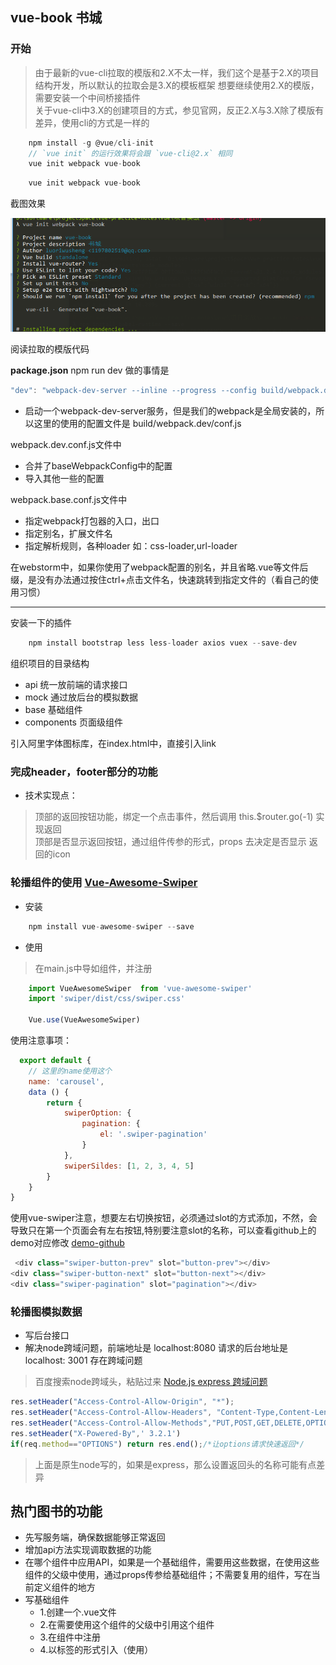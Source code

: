 ## vue-book 书城

### 开始

>   由于最新的vue-cli拉取的模版和2.X不太一样，我们这个是基于2.X的项目结构开发，所以默认的拉取会是3.X的模板框架
>   想要继续使用2.X的模版，需要安装一个中间桥接插件   
>   关于vue-cli中3.X的创建项目的方式，参见官网，反正2.X与3.X除了模版有差异，使用cli的方式是一样的

```js
    npm install -g @vue/cli-init
    // `vue init` 的运行效果将会跟 `vue-cli@2.x` 相同
    vue init webpack vue-book
```

```js
    vue init webpack vue-book
```

截图效果

![startup.png](./startup.png)

阅读拉取的模版代码

**package.json**
npm run dev 做的事情是

```js
"dev": "webpack-dev-server --inline --progress --config build/webpack.dev.conf.js",
```
- 启动一个webpack-dev-server服务，但是我们的webpack是全局安装的，所以这里的使用的配置文件是 build/webpack.dev/conf.js

webpack.dev.conf.js文件中

- 合并了baseWebpackConfig中的配置
- 导入其他一些的配置

webpack.base.conf.js文件中

- 指定webpack打包器的入口，出口
- 指定别名，扩展文件名
- 指定解析规则，各种loader 如：css-loader,url-loader

在webstorm中，如果你使用了webpack配置的别名，并且省略.vue等文件后缀，是没有办法通过按住ctrl+点击文件名，快速跳转到指定文件的（看自己的使用习惯）

---
安装一下的插件

```js
    npm install bootstrap less less-loader axios vuex --save-dev
```

组织项目的目录结构

- api  统一放前端的请求接口
- mock 通过放后台的模拟数据
- base 基础组件
- components 页面级组件

引入阿里字体图标库，在index.html中，直接引入link

### 完成header，footer部分的功能

- 技术实现点：

>   顶部的返回按钮功能，绑定一个点击事件，然后调用 this.$router.go(-1) 实现返回    
>   顶部是否显示返回按钮，通过组件传参的形式，props 去决定是否显示 返回的icon

### 轮播组件的使用 [Vue-Awesome-Swiper](https://github.com/surmon-china/vue-awesome-swiper)

- 安装

```js
    npm install vue-awesome-swiper --save
```

- 使用

>   在main.js中导如组件，并注册

```js
    import VueAwesomeSwiper  from 'vue-awesome-swiper'
    import 'swiper/dist/css/swiper.css'

    Vue.use(VueAwesomeSwiper)

```
使用注意事项：

```js
  export default {
    // 这里的name使用这个
    name: 'carousel',
    data () {
        return {
            swiperOption: {
                pagination: {
                    el: '.swiper-pagination'
                }
            },
            swiperSildes: [1, 2, 3, 4, 5]
        }
    }
}

```
使用vue-swiper注意，想要左右切换按钮，必须通过slot的方式添加，不然，会导致只在第一个页面会有左右按钮,特别要注意slot的名称，可以查看github上的demo对应修改 [demo-github](https://surmon-china.github.io/vue-awesome-swiper/)

```js
 <div class="swiper-button-prev" slot="button-prev"></div>
<div class="swiper-button-next" slot="button-next"></div>
<div class="swiper-pagination" slot="pagination"></div>
```


### 轮播图模拟数据

- 写后台接口
- 解决node跨域问题，前端地址是 localhost:8080 请求的后台地址是localhost: 3001 存在跨域问题

>   百度搜索node跨域头，粘贴过来 [Node.js express 跨域问题](https://cnodejs.org/topic/51dccb43d44cbfa3042752c8)

```js
res.setHeader("Access-Control-Allow-Origin", "*");
res.setHeader("Access-Control-Allow-Headers", "Content-Type,Content-Length, Authorization, Accept,X-Requested-With");
res.setHeader("Access-Control-Allow-Methods","PUT,POST,GET,DELETE,OPTIONS");
res.setHeader("X-Powered-By",' 3.2.1')
if(req.method=="OPTIONS") return res.end();/*让options请求快速返回*/
```
>   上面是原生node写的，如果是express，那么设置返回头的名称可能有点差异

## 热门图书的功能

- 先写服务端，确保数据能够正常返回
- 增加api方法实现调取数据的功能
- 在哪个组件中应用API，如果是一个基础组件，需要用这些数据，在使用这些组件的父级中使用，通过props传参给基础组件；不需要复用的组件，写在当前定义组件的地方
- 写基础组件
    + 1.创建一个.vue文件
    + 2.在需要使用这个组件的父级中引用这个组件
    + 3.在组件中注册
    + 4.以标签的形式引入（使用）









